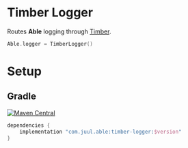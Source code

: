 # Timber Logger

Routes **Able** logging through [Timber](https://github.com/JakeWharton/timber).

```kotlin
Able.logger = TimberLogger()
```

# Setup

## Gradle

[![Maven Central](https://maven-badges.herokuapp.com/maven-central/com.juul.able/timber-logger/badge.svg)](https://maven-badges.herokuapp.com/maven-central/com.juul.able/timber-logger)

```groovy
dependencies {
    implementation "com.juul.able:timber-logger:$version"
}
```
